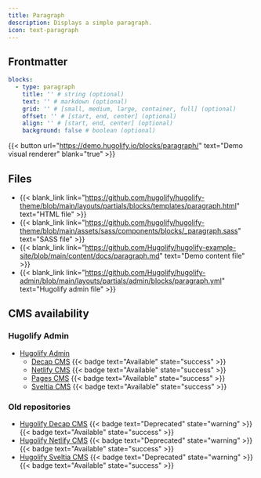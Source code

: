 ```yaml
---
title: Paragraph
description: Displays a simple paragraph.
icon: text-paragraph
---
```


## Frontmatter

```yml
blocks:
  - type: paragraph
    title: '' # string (optional)
    text: '' # markdown (optional)
    grid: '' # [small, medium, large, container, full] (optional)
    offset: '' # [start, end, center] (optional)
    align: '' # [start, end, center] (optional)
    background: false # boolean (optional)
```

{{< button url="https://demo.hugolify.io/blocks/paragraph/" text="Demo visual renderer" blank="true" >}}

## Files

- {{< blank_link link="https://github.com/hugolify/hugolify-theme/blob/main/layouts/partials/blocks/templates/paragraph.html" text="HTML file" >}}
- {{< blank_link link="https://github.com/hugolify/hugolify-theme/blob/main/assets/sass/components/blocks/_paragraph.sass" text="SASS file" >}}
- {{< blank_link link="https://github.com/Hugolify/hugolify-example-site/blob/main/content/docs/paragraph.md" text="Demo content file" >}}
- {{< blank_link link="https://github.com/Hugolify/hugolify-admin/blob/main/layouts/partials/admin/blocks/paragraph.yml" text="Hugolify admin file" >}}

## CMS availability

### Hugolify Admin

- [Hugolify Admin](/docs/cms/admin/)
  - [Decap CMS](/docs/cms/admin/cms/decap-cms/) {{< badge text="Available" state="success" >}}
  - [Netlify CMS](/docs/cms/admin/cms/netlify-cms/) {{< badge text="Available" state="success" >}}
  - [Pages CMS](/docs/cms/admin/cms/pages-cms/) {{< badge text="Available" state="success" >}}
  - [Sveltia CMS](/docs/cms/admin/cms/sveltia-cms/) {{< badge text="Available" state="success" >}}

### Old repositories 

- [Hugolify Decap CMS](/docs/cms/decap-cms/) {{< badge text="Deprecated" state="warning" >}} {{< badge text="Available" state="success" >}}
- [Hugolify Netlify CMS](/docs/cms/netlify-cms/) {{< badge text="Deprecated" state="warning" >}} {{< badge text="Available" state="success" >}}
- [Hugolify Sveltia CMS](/docs/cms/sveltia-cms/) {{< badge text="Deprecated" state="warning" >}} {{< badge text="Available" state="success" >}}

